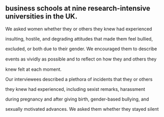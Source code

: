 ## business schools at nine research-intensive universities in the UK.

We asked women whether they or others they knew had experienced

insulting, hostile, and degrading attitudes that made them feel bullied,

excluded, or both due to their gender. We encouraged them to describe

events as vividly as possible and to reﬂect on how they and others they

knew felt at each moment.

Our interviewees described a plethora of incidents that they or others

they knew had experienced, including sexist remarks, harassment

during pregnancy and after giving birth, gender-based bullying, and

sexually motivated advances. We asked them whether they stayed silent